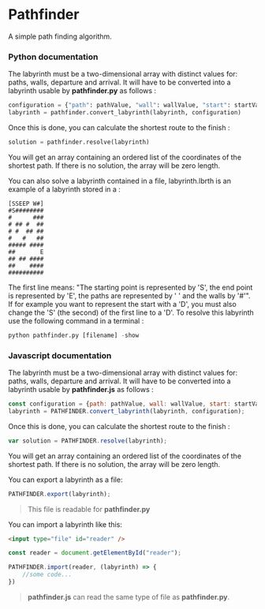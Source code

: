 # Pathfinder
A simple path finding algorithm.

### Python documentation

The labyrinth must be a two-dimensional array with distinct values for: paths, walls, departure and arrival. It will have to be converted into a labyrinth usable by **pathfinder.py** as follows :

```python
configuration = {"path": pathValue, "wall": wallValue, "start": startValue, "end": endValue}
labyrinth = pathfinder.convert_labyrinth(labyrinth, configuration)
```

Once this is done, you can calculate the shortest route to the finish :

```python
solution = pathfinder.resolve(labyrinth)
```

You will get an array containing an ordered list of the coordinates of the shortest path. If there is no solution, the array will be zero length.

You can also solve a labyrinth contained in a file, labyrinth.lbrth is an example of a labyrinth stored in a :

```
[SSEEP W#]
#S########
#      ###
# ## #  ##
# #  ## ##
#   #   ##
##### ####
##       E
## ## ####
##    ####
##########
```

The first line means: "The starting point is represented by 'S', the end point is represented by 'E', the paths are represented by ' ' and the walls by '#'". If for example you want to represent the start with a 'D', you must also change the 'S' (the second) of the first line to a 'D'. 
To resolve this labyrinth use the following command in a terminal :

```python
python pathfinder.py [filename] -show
```


### Javascript documentation

The labyrinth must be a two-dimensional array with distinct values for: paths, walls, departure and arrival. It will have to be converted into a labyrinth usable by **pathfinder.js** as follows :

```javascript
const configuration = {path: pathValue, wall: wallValue, start: startValue, end: endValue};
labyrinth = PATHFINDER.convert_labyrinth(labyrinth, configuration);
```

Once this is done, you can calculate the shortest route to the finish :

```javascript
var solution = PATHFINDER.resolve(labyrinth);
```

You will get an array containing an ordered list of the coordinates of the shortest path. If there is no solution, the array will be zero length.

You can export a labyrinth as a file:

```javascript
PATHFINDER.export(labyrinth);
```
> This file is readable for **pathfinder.py**

You can import a labyrinth like this:

```html
<input type="file" id="reader" />
```
```javascript
const reader = document.getElementById("reader");

PATHFINDER.import(reader, (labyrinth) => {
	//some code...
})
```
> **pathfinder.js** can read the same type of file as **pathfinder.py**.